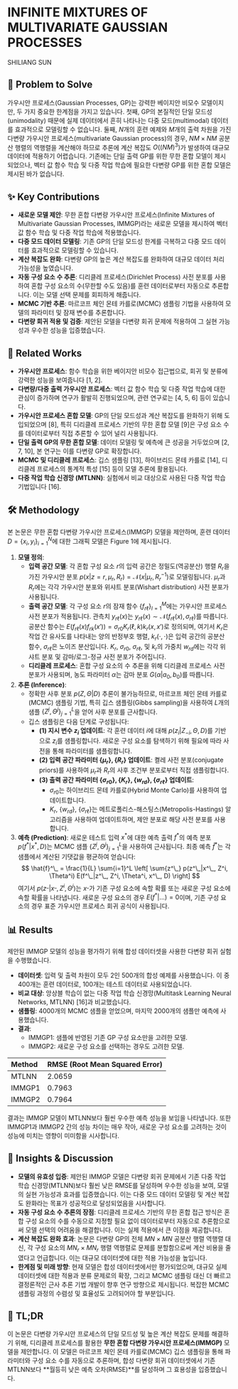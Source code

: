 # INFINITE MIXTURES OF MULTIVARIATE GAUSSIAN PROCESSES

SHILIANG SUN

## 🧩 Problem to Solve

가우시안 프로세스(Gaussian Processes, GP)는 강력한 베이지안 비모수 모델이지만, 두 가지 중요한 한계점을 가지고 있습니다. 첫째, GP의 본질적인 단일 모드성(unimodality) 때문에 실제 데이터에서 흔히 나타나는 다중 모드(multimodal) 데이터를 효과적으로 모델링할 수 없습니다. 둘째, $N$개의 훈련 예제와 $M$개의 출력 차원을 가진 다변량 가우시안 프로세스(multivariate Gaussian process)의 경우, $NM \times NM$ 공분산 행렬의 역행렬을 계산해야 하므로 추론에 계산 복잡도 $O((NM)^3)$가 발생하여 대규모 데이터에 적용하기 어렵습니다. 기존에는 단일 출력 GP를 위한 무한 혼합 모델이 제시되었으나, 벡터 값 함수 학습 및 다중 작업 학습에 필요한 다변량 GP를 위한 혼합 모델은 제시된 바가 없습니다.

## ✨ Key Contributions

- **새로운 모델 제안**: 무한 혼합 다변량 가우시안 프로세스(Infinite Mixtures of Multivariate Gaussian Processes, IMMGP)라는 새로운 모델을 제시하여 벡터 값 함수 학습 및 다중 작업 학습에 적용했습니다.
- **다중 모드 데이터 모델링**: 기존 GP의 단일 모드성 한계를 극복하고 다중 모드 데이터를 효과적으로 모델링할 수 있습니다.
- **계산 복잡도 완화**: 다변량 GP의 높은 계산 복잡도를 완화하여 대규모 데이터 처리 가능성을 높였습니다.
- **자동 구성 요소 수 추론**: 디리클레 프로세스(Dirichlet Process) 사전 분포를 사용하여 혼합 구성 요소의 수(무한할 수도 있음)를 훈련 데이터로부터 자동으로 추론합니다. 이는 모델 선택 문제를 회피하게 해줍니다.
- **MCMC 기반 추론**: 마르코프 체인 몬테 카를로(MCMC) 샘플링 기법을 사용하여 모델의 파라미터 및 잠재 변수를 추론합니다.
- **다변량 회귀 적용 및 검증**: 제안된 모델을 다변량 회귀 문제에 적용하여 그 실현 가능성과 우수한 성능을 입증했습니다.

## 📎 Related Works

- **가우시안 프로세스**: 함수 학습을 위한 베이지안 비모수 접근법으로, 회귀 및 분류에 강력한 성능을 보여줍니다 [1, 2].
- **다변량/다중 출력 가우시안 프로세스**: 벡터 값 함수 학습 및 다중 작업 학습에 대한 관심이 증가하며 연구가 활발히 진행되었으며, 관련 연구로는 [4, 5, 6] 등이 있습니다.
- **가우시안 프로세스 혼합 모델**: GP의 단일 모드성과 계산 복잡도를 완화하기 위해 도입되었으며 [8], 특히 디리클레 프로세스 기반의 무한 혼합 모델 [9]은 구성 요소 수를 데이터로부터 직접 추론할 수 있어 널리 사용됩니다.
- **단일 출력 GP의 무한 혼합 모델**: 데이터 모델링 및 예측에 큰 성공을 거두었으며 [2, 7, 10], 본 연구는 이를 다변량 GP로 확장합니다.
- **MCMC 및 디리클레 프로세스**: 깁스 샘플링 [13], 하이브리드 몬테 카를로 [14], 디리클레 프로세스의 통계적 특성 [15] 등이 모델 추론에 활용됩니다.
- **다중 작업 학습 신경망 (MTLNN)**: 실험에서 비교 대상으로 사용된 다중 작업 학습 기법입니다 [16].

## 🛠️ Methodology

본 논문은 무한 혼합 다변량 가우시안 프로세스(IMMGP) 모델을 제안하며, 훈련 데이터 $D=\{x_i, y_i\}_{i=1}^N$에 대한 그래픽 모델은 Figure 1에 제시됩니다.

1. **모델 정의**:
   - **입력 공간 모델**: 각 혼합 구성 요소 $r$의 입력 공간은 정밀도(역공분산) 행렬 $R_r$을 가진 가우시안 분포 $p(x|z=r, \mu_r, R_r) = \mathcal{N}(x|\mu_r, R_r^{-1})$로 모델링됩니다. $\mu_r$과 $R_r$에는 각각 가우시안 분포와 위샤트 분포(Wishart distribution) 사전 분포가 사용됩니다.
   - **출력 공간 모델**: 각 구성 요소 $r$의 잠재 함수 $\{f_{r\ell}\}_{l=1}^M$에는 가우시안 프로세스 사전 분포가 적용됩니다. 관측치 $y_{r\ell}(x)$는 $y_{r\ell}(x) \sim \mathcal{N}(f_{r\ell}(x), \sigma_{r\ell})$를 따릅니다. 공분산 함수는 $E(f_{r\ell}(x)f_{rk}(x')) = \sigma_{r0} K_r(\ell, k)k_r(x, x')$로 정의되며, 여기서 $K_r$은 작업 간 유사도를 나타내는 양의 반정부호 행렬, $k_r(\cdot, \cdot)$은 입력 공간의 공분산 함수, $\sigma_{r\ell}$은 노이즈 분산입니다. $K_r$, $\sigma_{r0}$, $\sigma_{r\ell}$, 및 $k_r$의 가중치 $w_{rd}$에는 각각 위샤트 분포 및 감마/로그-정규 사전 분포가 주어집니다.
   - **디리클레 프로세스**: 혼합 구성 요소의 수 추론을 위해 디리클레 프로세스 사전 분포가 사용되며, 농도 파라미터 $\alpha$는 감마 분포 $G(\alpha|a_0, b_0)$를 따릅니다.
2. **추론 (Inference)**:
   - 정확한 사후 분포 $p(Z, \Theta|D)$ 추론이 불가능하므로, 마르코프 체인 몬테 카를로(MCMC) 샘플링 기법, 특히 깁스 샘플링(Gibbs sampling)을 사용하여 $L$개의 샘플 $\{Z^j, \Theta^j\}_{j=1}^L$을 얻어 사후 분포를 근사합니다.
   - 깁스 샘플링은 다음 단계로 구성됩니다:
     - **(1) 지시 변수 $z_i$ 업데이트**: 각 훈련 데이터 $i$에 대해 $p(z_i|Z_{-i}, \Theta, D)$를 기반으로 $z_i$를 샘플링합니다. 새로운 구성 요소를 탐색하기 위해 필요에 따라 사전을 통해 파라미터를 샘플링합니다.
     - **(2) 입력 공간 파라미터 $\{\mu_r\}, \{R_r\}$ 업데이트**: 켤레 사전 분포(conjugate priors)를 사용하여 $\mu_r$과 $R_r$의 사후 조건부 분포로부터 직접 샘플링합니다.
     - **(3) 출력 공간 파라미터 $\{\sigma_{r0}\}, \{K_r\}, \{w_{rd}\}, \{\sigma_{r\ell}\}$ 업데이트**:
       - $\sigma_{r0}$는 하이브리드 몬테 카를로(Hybrid Monte Carlo)를 사용하여 업데이트합니다.
       - $K_r$, $\{w_{rd}\}$, $\{\sigma_{r\ell}\}$는 메트로폴리스-해스팅스(Metropolis-Hastings) 알고리즘을 사용하여 업데이트하며, 제안 분포로 해당 사전 분포를 사용합니다.
3. **예측 (Prediction)**:
   새로운 테스트 입력 $x^*$에 대한 예측 출력 $f^*$의 예측 분포 $p(f^*|x^*, D)$는 MCMC 샘플 $\{Z^j, \Theta^j\}_{j=1}^L$을 사용하여 근사됩니다. 최종 예측 $\hat{f}^*$는 각 샘플에서 계산된 기댓값을 평균하여 얻습니다:
   $$
   \hat{f}^\_ = \frac{1}{L} \sum{i=1}^L \left[ \sum{z^\_} p(z^\_|x^\_, Z^i, \Theta^i) E(f^\_|z^\_, Z^i, \Theta^i, x^\_, D) \right]
   $$
   여기서 $p(z^\_|x^\_, Z^i, \Theta^i)$는 $x^\_$가 기존 구성 요소에 속할 확률 또는 새로운 구성 요소에 속할 확률을 나타냅니다. 새로운 구성 요소의 경우 $E(f^*|\ldots)=0$이며, 기존 구성 요소의 경우 표준 가우시안 프로세스 회귀 공식이 사용됩니다.

## 📊 Results

제안된 IMMGP 모델의 성능을 평가하기 위해 합성 데이터셋을 사용한 다변량 회귀 실험을 수행했습니다.

- **데이터셋**: 입력 및 출력 차원이 모두 2인 500개의 합성 예제를 사용했습니다. 이 중 400개는 훈련 데이터로, 100개는 테스트 데이터로 사용되었습니다.
- **비교 대상**: 앙상블 학습이 없는 다중 작업 학습 신경망(Multitask Learning Neural Networks, MTLNN) [16]과 비교했습니다.
- **샘플링**: 4000개의 MCMC 샘플을 얻었으며, 마지막 2000개의 샘플만 예측에 사용했습니다.
- **결과**:
  - IMMGP1: 샘플에 반영된 기존 GP 구성 요소만을 고려한 모델.
  - IMMGP2: 새로운 구성 요소를 선택하는 경우도 고려한 모델.

| Method | RMSE (Root Mean Squared Error) |
| :----- | :----------------------------- |
| MTLNN  | 2.0659                         |
| IMMGP1 | 0.7963                         |
| IMMGP2 | 0.7964                         |

결과는 IMMGP 모델이 MTLNN보다 훨씬 우수한 예측 성능을 보임을 나타냅니다. 또한 IMMGP1과 IMMGP2 간의 성능 차이는 매우 작아, 새로운 구성 요소를 고려하는 것이 성능에 미치는 영향이 미미함을 시사합니다.

## 🧠 Insights & Discussion

- **모델의 유효성 입증**: 제안된 IMMGP 모델은 다변량 회귀 문제에서 기존 다중 작업 학습 신경망(MTLNN)보다 훨씬 낮은 RMSE를 달성하며 우수한 성능을 보여, 모델의 실현 가능성과 효과를 입증했습니다. 이는 다중 모드 데이터 모델링 및 계산 복잡도 완화라는 목표가 성공적으로 달성되었음을 시사합니다.
- **자동 구성 요소 수 추론의 장점**: 디리클레 프로세스 기반의 무한 혼합 접근 방식은 혼합 구성 요소의 수를 수동으로 지정할 필요 없이 데이터로부터 자동으로 추론함으로써 모델 선택의 어려움을 해결합니다. 이는 실제 적용에서 큰 이점을 제공합니다.
- **계산 복잡도 완화 효과**: 논문은 다변량 GP의 전체 $MN \times MN$ 공분산 행렬 역행렬 대신, 각 구성 요소의 $MN_r \times MN_r$ 행렬 역행렬로 문제를 분할함으로써 계산 비용을 줄였다고 언급합니다. 이는 대규모 데이터셋에 대한 적용 가능성을 높입니다.
- **한계점 및 미래 방향**: 현재 모델은 합성 데이터셋에서만 평가되었으며, 대규모 실제 데이터셋에 대한 적용과 분류 문제로의 확장, 그리고 MCMC 샘플링 대신 더 빠르고 결정론적인 근사 추론 기법 개발이 향후 연구 방향으로 제시됩니다. 복잡한 MCMC 샘플링 과정의 수렴성 및 효율성도 고려되어야 할 부분입니다.

## 📌 TL;DR

이 논문은 다변량 가우시안 프로세스의 단일 모드성 및 높은 계산 복잡도 문제를 해결하기 위해, 디리클레 프로세스를 활용한 **무한 혼합 다변량 가우시안 프로세스(IMMGP)** 모델을 제안합니다. 이 모델은 마르코프 체인 몬테 카를로(MCMC) 깁스 샘플링을 통해 파라미터와 구성 요소 수를 자동으로 추론하며, 합성 다변량 회귀 데이터셋에서 기존 MTLNN보다 **월등히 낮은 예측 오차(RMSE)**를 달성하며 그 효용성을 입증했습니다.
